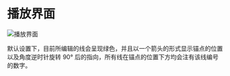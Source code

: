 # 播放界面

![播放界面](/assets/imgs/contents/播放界面.avif)

默认设置下，目前所编辑的线会呈现绿色，并且以一个箭头的形式显示锚点的位置以及角度逆时针旋转 $90°$ 后的指向，所有线在锚点的位置下方均会注有该线编号的数字。

